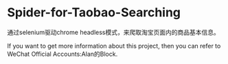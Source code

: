 # Spider-for-Taobao-Searching
通过selenium驱动chrome headless模式，来爬取淘宝页面内的商品基本信息。


If you want to get more information about this project, then you can refer to WeChat Official Accounts:Alan的Block.
